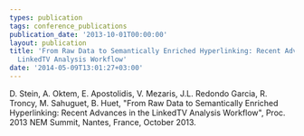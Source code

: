 ```yaml
---
types: publication
tags: conference_publications
publication_date: '2013-10-01T00:00:00'
layout: publication
title: 'From Raw Data to Semantically Enriched Hyperlinking: Recent Advances in the
  LinkedTV Analysis Workflow'
date: '2014-05-09T13:01:27+03:00'
---
```

D. Stein, A. Oktem, E. Apostolidis, V. Mezaris, J.L. Redondo Garcia, R. Troncy, M. Sahuguet, B. Huet, "From Raw Data to Semantically Enriched Hyperlinking: Recent Advances in the LinkedTV Analysis Workflow", Proc. 2013 NEM Summit, Nantes, France, October 2013.
